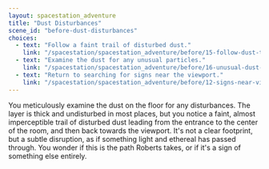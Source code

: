 ```yaml
---
layout: spacestation_adventure
title: "Dust Disturbances"
scene_id: "before-dust-disturbances"
choices:
  - text: "Follow a faint trail of disturbed dust."
    link: "/spacestation/spacestation_adventure/before/15-follow-dust-trail/"
  - text: "Examine the dust for any unusual particles."
    link: "/spacestation/spacestation_adventure/before/16-unusual-dust-particles/"
  - text: "Return to searching for signs near the viewport."
    link: "/spacestation/spacestation_adventure/before/12-signs-near-viewport/"
---
```


You meticulously examine the dust on the floor for any disturbances. The layer is thick and undisturbed in most places, but you notice a faint, almost imperceptible trail of disturbed dust leading from the entrance to the center of the room, and then back towards the viewport. It's not a clear footprint, but a subtle disruption, as if something light and ethereal has passed through. You wonder if this is the path Roberts takes, or if it's a sign of something else entirely.
